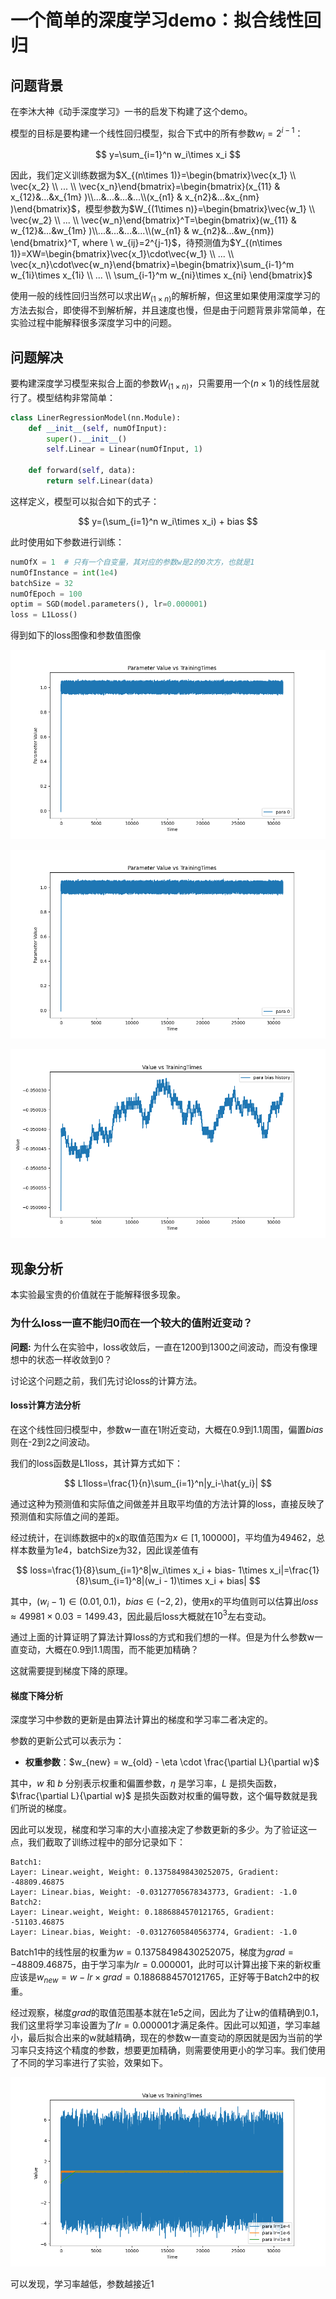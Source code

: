 # 一个简单的深度学习demo：拟合线性回归

## 问题背景

在李沐大神《动手深度学习》一书的启发下构建了这个demo。

模型的目标是要构建一个线性回归模型，拟合下式中的所有参数$w_i=2^{i-1}$：

$$
y=\sum_{i=1}^n w_i\times x_i
$$

因此，我们定义训练数据为$X_{(n\times 1)}=\begin{bmatrix}\vec{x_1} \\ \vec{x_2} \\ ... \\ \vec{x_n}\end{bmatrix}=\begin{bmatrix}(x_{11} & x_{12}&...&x_{1m} )\\...&...&...&...\\(x_{n1} & x_{n2}&...&x_{nm} )\end{bmatrix}$，模型参数为$W_{(1\times n)}=\begin{bmatrix}\vec{w_1} \\ \vec{w_2} \\ ... \\ \vec{w_n}\end{bmatrix}^T=\begin{bmatrix}(w_{11} & w_{12}&...&w_{1m} )\\...&...&...&...\\(w_{n1} & w_{n2}&...&w_{nm}) \end{bmatrix}^T, where  \ w_{ij}=2^{j-1}$，待预测值为$Y_{(n\times 1)}=XW=\begin{bmatrix}\vec{x_1}\cdot\vec{w_1} \\ ... \\ \vec{x_n}\cdot\vec{w_n}\end{bmatrix}=\begin{bmatrix}\sum_{i-1}^m w_{1i}\times x_{1i} \\ ... \\ \sum_{i-1}^m w_{ni}\times x_{ni} \end{bmatrix}$

使用一般的线性回归当然可以求出$W_{(1\times n)}$的解析解，但这里如果使用深度学习的方法去拟合，即使得不到解析解，并且速度也慢，但是由于问题背景非常简单，在实验过程中能解释很多深度学习中的问题。

## 问题解决

要构建深度学习模型来拟合上面的参数$W_{(1\times n)}$，只需要用一个$(n\times1)$的线性层就行了。模型结构非常简单：

```python
class LinerRegressionModel(nn.Module):
    def __init__(self, numOfInput):
        super().__init__()
        self.Linear = Linear(numOfInput, 1)

    def forward(self, data):
        return self.Linear(data)
```

这样定义，模型可以拟合如下的式子：

$$
y=(\sum_{i=1}^n w_i\times x_i) + bias
$$

此时使用如下参数进行训练：

```python
numOfX = 1  # 只有一个自变量，其对应的参数w是2的0次方，也就是1
numOfInstance = int(1e4)
batchSize = 32
numOfEpoch = 100
optim = SGD(model.parameters(), lr=0.000001)
loss = L1Loss()
```

得到如下的loss图像和参数值图像

![](assets\初始参数图像.png)

![](assets\初始loss图像.png)

![](assets\初始bias图像.png)

## 现象分析

本实验最宝贵的价值就在于能解释很多现象。

### 为什么loss一直不能归0而在一个较大的值附近变动？

**问题:** 为什么在实验中，loss收敛后，一直在1200到1300之间波动，而没有像理想中的状态一样收敛到0？

讨论这个问题之前，我们先讨论loss的计算方法。

#### loss计算方法分析

在这个线性回归模型中，参数w一直在1附近变动，大概在0.9到1.1周围，偏置$bias$则在-2到2之间波动。

我们的loss函数是L1loss，其计算方式如下：

$$
L1loss=\frac{1}{n}\sum_{i=1}^n|y_i-\hat{y_i}|
$$

通过这种为预测值和实际值之间做差并且取平均值的方法计算的loss，直接反映了预测值和实际值之间的差距。

经过统计，在训练数据中的x的取值范围为$x\in[1, 100000]$，平均值为49462，总样本数量为$1e4$，batchSize为32，因此误差值有

$$
loss=\frac{1}{8}\sum_{i=1}^8|w_i\times x_i + bias- 1\times x_i|=\frac{1}{8}\sum_{i=1}^8|(w_i - 1)\times x_i + bias|
$$

其中，$(w_i - 1)\in(0.01, 0.1)$，$bias\in(-2, 2)$，使用x的平均值则可以估算出$loss\approx49981\times0.03=1499.43$，因此最后loss大概就在$10^3$左右变动。

通过上面的计算证明了算法计算loss的方式和我们想的一样。但是为什么参数w一直变动，大概在0.9到1.1周围，而不能更加精确？

这就需要提到梯度下降的原理。

#### 梯度下降分析

深度学习中参数的更新是由算法计算出的梯度和学习率二者决定的。

参数的更新公式可以表示为：

- **权重参数**：$w_{new} = w_{old} - \eta \cdot \frac{\partial L}{\partial w}$

其中，$w$ 和 $b$ 分别表示权重和偏置参数，$\eta$ 是学习率，$L$ 是损失函数，$\frac{\partial L}{\partial w}$ 是损失函数对权重的偏导数，这个偏导数就是我们所说的梯度。

因此可以发现，梯度和学习率的大小直接决定了参数更新的多少。为了验证这一点，我们截取了训练过程中的部分记录如下：

```plaintext
Batch1:
Layer: Linear.weight, Weight: 0.13758498430252075, Gradient: -48809.46875
Layer: Linear.bias, Weight: -0.03127705678343773, Gradient: -1.0
Batch2:
Layer: Linear.weight, Weight: 0.1886884570121765, Gradient: -51103.46875
Layer: Linear.bias, Weight: -0.03127605840563774, Gradient: -1.0
```

Batch1中的线性层的权重为$w=0.13758498430252075$，梯度为$grad=-48809.46875$，由于学习率为$lr=0.000001$，此时可以计算出接下来的新权重应该是$w_{new} = w-lr\times grad= 0.1886884570121765$，正好等于Batch2中的权重。

经过观察，梯度$grad$的取值范围基本就在$1e5$之间，因此为了让w的值精确到0.1，我们这里将学习率设置为了$lr=0.000001$才满足条件。因此可以知道，学习率越小，最后拟合出来的w就越精确，现在的参数w一直变动的原因就是因为当前的学习率只支持这个精度的参数，想要更加精确，则需要使用更小的学习率。我们使用了不同的学习率进行了实验，效果如下。

![](assets/不同学习率效果图.png)

可以发现，学习率越低，参数越接近1
